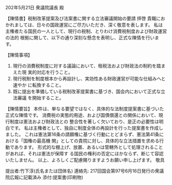 202年5月21日
衆議院議長 殿

【陳情書】税制改革提案及び法案書に関する立法審議開始の要請
拝啓 貴職におかれましては、日々の国政運営にご尽力いただき、深く敬意を表します。
私は主権者たる国民の一人として、現行の税制、とりわけ消費税制度および財政運営の法的
根拠に関して、以下の通り深刻な懸念を表明し、正式な陳情を行います。

【陳情事項】
1. 現行の消費税制度に対する議論において、租税法および財政法の制約を踏まえた現
実的対応を行うこと。
2. 現行税制を制度根本から再設計し、実効性ある財政運営が可能な仕組みへと速やか
に転換すること。
3. 既に提出を準備している税制改革提案書に基づき、国会内において正式な立法審議
を開始すること。

【陳情要旨】
本件は、単なる要望ではなく、具体的な法制度提案書に基づいた正式な陳情です。
消費税の実態的用途、および国債償還との関係において、現行制度は憲法および財政法との
整合性を著しく欠いており、是正の必要性は明白です。
私は主権者として、独自に制度全体の再設計を行った提案書を作成しました。
これは憲法第16条の請願権に基づく行動にとどまらず、憲法第41条における「国権の最高機
関」としての貴院に対し、具体的な立法措置を求める行動であります。
形式的な棚上げ、放置、あるいは管轄外として処理されることがあれば、それは憲法が保障す
る国民の権利の否定にほかならず、断じて容認いたしません。
以上、よろしくご配慮賜りますようお願い申し上げます。
敬具

提出者:竹下淳(氏名または団体名)
連絡先: 217回国会第97号6月16日発行の衆議院広報に記載済み
添付:提案書(印刷物)